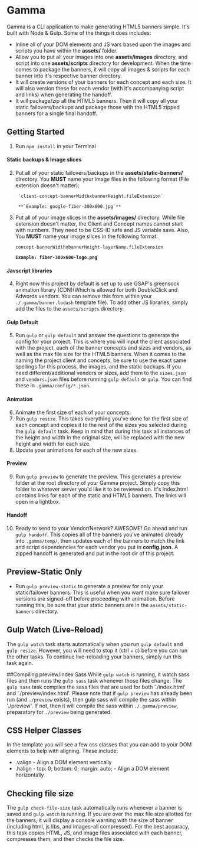 # Gamma

Gamma is a CLI application to make generating HTML5 banners simple. It's built with Node & Gulp. Some of the things it does includes:
* Inline all of your DOM elements and JS vars based upon the images and scripts you have within the **assets/** folder.
* Allow you to put all your images into one **assets/images** directory, and script into one **assets/scripts** directory for development. When the time comes to package the banners, it will copy all images & scripts for each banner into it's respective banner directory.
* It will create versions of your banners for each concept and each size. It will also version these for each vendor (with it's accompanying script and links) when generating the handoff.
* It will package/zip all the HTML5 banners. Then it will copy all your static failovers/backups and package those with the HTML5 zipped banners for a single final handoff.

## Getting Started
1. Run `npm install` in your Terminal
#### Static backups & Image slices
2. Put all of your static failovers/backups in the **assets/static-banners/** directory. You **MUST** name your image files in the following format (File extension doesn't matter):

		`client-concept-bannerWidthxbannerHeight.fileExtension`

		**`Example: google-fiber-300x600.jpg`**
3. Put all of your image slices in the **assets/images/** directory. While file extension doesn't matter, the Client and Concept names cannot start with numbers. They need to be CSS-ID safe and JS variable save. Also, You **MUST** name your image slices in the following format:

	`concept-bannerWidthxbannerHeight-layerName.fileExtension`

	**`Example: fiber-300x600-logo.png`**
#### Javscript libraries
4. Right now this project by default is set up to use GSAP's greensock animation library (CDN)(Which is allowed for both DoubleClick and Adwords vendors. You can remove this from within your `./.gamma/banner.lodash` template file). To add other JS libraries, simply add the files to the `assets/scripts` directory.
#### Gulp Default
5. Run `gulp` or `gulp default` and answer the questions to generate the config for your project. This is where you will input the client associated with the project, each of the banner concepts and sizes and vendors, as well as the max file size for the HTML5 banners. When it comes to the naming the project client and concepts, be sure to use the exact same spellings for this process, the images, and the static backups. If you need different/additional vendors or sizes, add them to the `sizes.json` and `vendors.json` files before running `gulp default` or `gulp`. You can find these in `.gamma/config/*.json`.
#### Animation
6. Animate the first size of each of your concepts.
7. Run `gulp resize`. This takes everything you've done for the first size of each concept and copies it to the rest of the sizes you selected during the `gulp default` task. Keep in mind that during this task all instances of the height and width in the original size, will be replaced with the new height and width for each size.
8. Update your animations for each of the new sizes.
#### Preview
9. Run `gulp preview` to generate the preview. This generates a preview folder at the root directory of your Gamma project. Simply copy this folder to whatever server you'd like it to be reviewed on. It's index.html contains links for each of the static and  HTML5 banners. The links will open in a lightbox.
#### Handoff
10. Ready to send to your Vendor/Network? AWESOME! Go ahead and run `gulp handoff`. This copies all of the banners you've animated already into `.gamma/temp/`, then updates each of the banners to match the link and script dependencies for each vendor you put in **config.json**. A zipped handoff is generated and put in the root dir of this project.

## Preview-Static Only
* Run `gulp preview-static` to generate a preview for only your static/failover banners. This is useful when you want make sure failover versions are signed–off before proceeding with animation. Before running this, be sure that your static banners are in the `assets/static-banners` directory.

## Gulp Watch (Live-Reload)
The `gulp watch` task starts automatically when you run `gulp default` and `gulp resize`. However, you will need to stop it (ctrl + c) before you can run the other tasks. To continue live-reloading your banners, simply run this task again.

##Compiling preview/index Sass
While `gulp watch` is running, it watch sass files and then runs the `gulp sass` task whenever those files change. The `gulp sass` task compiles the sass files that are used for both './index.html' and './preview/index.html'. Please note that if `gulp preview` has already been run (and `./preview` exists), then gulp sass will compile the sass within './preview'. If not, then it will compile the sass within `./.gamma/preview`, preparatory for `./preview` being generated.

## CSS Helper Classes
In the template you will see a few css classes that you can add to your DOM elements to help with aligning. These include:
* .valign - Align a DOM element vertically
* .halign -	top: 0;	bottom: 0; margin: auto; - Align a DOM element horizontally

## Checking file size
The `gulp check-file-size` task automatically runs whenever a banner is saved and `gulp watch` is running. If you are over the max file size allotted for the banners, it will display a console warning with the size of banner (including html, js libs, and images–all compressed). For the best accuracy, this task copies HTML, JS, and image files associated with each banner, compresses them, and then checks the file size.
